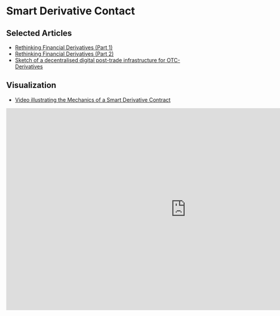 # Smart Derivative Contact

## Selected Articles

- [Rethinking Financial Derivatives (Part 1)](rethinking_part_1.md)
- [Rethinking Financial Derivatives (Part 2)](rethinking_part_1.md)
- [Sketch of a decentralised digital post-trade infrastructure for OTC-Derivatives](sketch_digital_landscape.md)

## Visualization

- [Video illustrating the Mechanics of a Smart Derivative Contract](https://youtu.be/JttCVZ-Wo7w)

<iframe width="960" height="540" src="https://www.youtube.com/embed/JttCVZ-Wo7w" title="YouTube video player" frameborder="0" allow="accelerometer; autoplay; clipboard-write; encrypted-media; gyroscope; picture-in-picture; fullscreen;"/>

